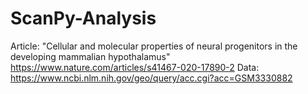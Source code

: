 # ScanPy-Analysis

Article: "Cellular and molecular properties of neural progenitors in the developing mammalian hypothalamus" https://www.nature.com/articles/s41467-020-17890-2
Data: https://www.ncbi.nlm.nih.gov/geo/query/acc.cgi?acc=GSM3330882
